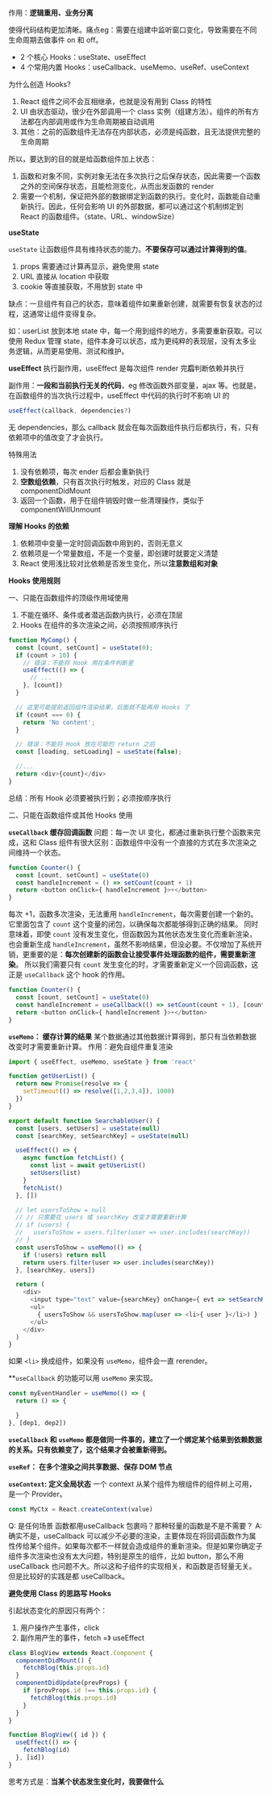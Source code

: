 作用：**逻辑重用、业务分离**

使得代码结构更加清晰。痛点eg：需要在组建中监听窗口变化，导致需要在不同生命周期去做事件 on 和 off。

- 2 个核心 Hooks：useState、useEffect
- 4 个常用内置 Hooks：useCallback、useMemo、useRef、useContext

为什么创造 Hooks?

1. React 组件之间不会互相继承，也就是没有用到 Class 的特性
2. UI 由状态驱动，很少在外部调用一个 class 实例（组建方法）。组件的所有方法都在内部调用或作为生命周期被自动调用
3. 其他：之前的函数组件无法存在内部状态，必须是纯函数，且无法提供完整的生命周期

所以，要达到的目的就是给函数组件加上状态：

1. 函数和对象不同，实例对象无法在多次执行之后保存状态，因此需要一个函数之外的空间保存状态，且能检测变化，从而出发函数的 render
2. 需要一个机制，保证把外部的数据绑定到函数的执行。变化时，函数能自动重新执行。因此，任何会影响 UI 的外部数据，都可以通过这个机制绑定到 React 的函数组件。（state、URL、windowSize）



**useState**

`useState` 让函数组件具有维持状态的能力。**不要保存可以通过计算得到的值**。

1. props 需要通过计算再显示，避免使用 state
2. URL 直接从 location 中获取
3. cookie 等直接获取，不用放到 state 中

缺点：一旦组件有自己的状态，意味着组件如果重新创建，就需要有恢复状态的过程，这通常让组件变得复杂。

如：userList 放到本地 state 中，每一个用到组件的地方，多需要重新获取。可以使用 Redux 管理 state，组件本身可以状态，成为更纯粹的表现层，没有太多业务逻辑，从而更易使用、测试和维护。



**useEffect** 执行副作用，useEffect 是每次组件 render 完**后**判断依赖并执行

副作用：**一段和当前执行无关的代码**，eg 修改函数外部变量，ajax 等。也就是，在函数组件的当次执行过程中，useEffect 中代码的执行时不影响 UI 的

```javascript
useEffect(callback, dependencies?)
```

无 dependencies，那么 callback 就会在每次函数组件执行后都执行，有，只有依赖项中的值改变了才会执行。

特殊用法

1. 没有依赖项，每次 ender 后都会重新执行
2. **空数组依赖**，只有首次执行时触发，对应的 Class 就是 componentDidMount
3. 返回一个函数，用于在组件销毁时做一些清理操作，类似于  componentWillUnmount



**理解 Hooks 的依赖**

1. 依赖项中变量一定时回调函数中用到的，否则无意义
2. 依赖项是一个常量数组，不是一个变量，即创建时就要定义清楚
3. React 使用浅比较对比依赖是否发生变化，所以**注意数组和对象**



**Hooks 使用规则**

一、只能在函数组件的顶级作用域使用

1. 不能在循环、条件或者潜逃函数内执行，必须在顶层
2. Hooks 在组件的多次渲染之间，必须按照顺序执行

```javascript
function MyComp() {
  const [count, setCount] = useState(0);
  if (count > 10) {
    // 错误：不能将 Hook 用在条件判断里
    useEffect(() => {
      // ...
    }, [count])
  }

  // 这里可能提前返回组件渲染结果，后面就不能再用 Hooks 了
  if (count === 0) {
    return 'No content';
  }

  // 错误：不能将 Hook 放在可能的 return 之后
  const [loading, setLoading] = useState(false);

  //...
  return <div>{count}</div>
}
```

总结：所有 Hook 必须要被执行到；必须按顺序执行



二、只能在函数组件或其他 Hooks 使用


**`useCallback` 缓存回调函数**
问题：每一次 UI 变化，都通过重新执行整个函数来完成，这和 Class 组件有很大区别：函数组件中没有一个直接的方式在多次渲染之间维持一个状态。
```javascript
function Counter() {
  const [count, setCount] = useState(0)
  const handleIncrement = () => setCount(count + 1)
  return <button onClick={ handleIncrement }>+</button>
}
```
每次 +1，函数多次渲染，无法重用 `handleIncrement`，每次需要创建一个新的。它里面包含了 `count` 这个变量的闭包，以确保每次都能够得到正确的结果。
同时意味着，即使 `count` 没有发生变化，但函数因为其他状态发生变化而重新渲染，也会重新生成 `handleIncrement`，虽然不影响结果，但没必要。不仅增加了系统开销，更重要的是：**每次创建新的函数会让接受事件处理函数的组件，需要重新渲染**。
所以我们需要只有 `count` 发生变化的时，才需要重新定义一个回调函数，这正是 `useCallback` 这个 hook 的作用。
```javascript
function Counter() {
  const [count, setCount] = useState(0)
  const handleIncrement = useCallback(() => setCount(count + 1), [count])
  return <button onClick={ handleIncrement }>+</button>
}
```

**`useMemo`： 缓存计算的结果**
某个数据通过其他数据计算得到，那只有当依赖数据改变时才需要重新计算。
作用：避免自组件重复渲染
```javascript
import { useEffect, useMemo, useState } from 'react'

function getUserList() {
  return new Promise(resolve => {
    setTimeout(() => resolve([1,2,3,4]), 1000)
  })
}

export default function SearchableUser() {
  const [users, setUsers] = useState(null)
  const [searchKey, setSearchKey] = useState(null)

  useEffect(() => {
    async function fetchList() {
      const list = await getUserList()
      setUsers(list)
    }
    fetchList()
  }, [])

  // let usersToShow = null
  // // 只需要在 users 或 searchKey 改变才需要重新计算
  // if (users) {
  //   usersToShow = users.filter(user => user.includes(searchKey))
  // }
  const usersToShow = useMemo(() => {
    if (!users) return null
    return users.filter(user => user.includes(searchKey))
  }, [searchKey, users])

  return (
    <div>
      <input type="text" value={searchKey} onChange={ evt => setSearchKey(evt.target.value) } />
      <ul>
        { usersToShow && usersToShow.map(user => <li>{ user }</li>) }
      </ul>
    </div>
  )
}
```

如果 `<li>` 换成组件，如果没有 `useMemo`，组件会一直 rerender。

**`useCallback` 的功能可以用 `useMemo` 来实现。
```javascript
const myEventHandler = useMemo(() => {
  return () => {

  }
}, [dep1, dep2])
```

**`useCallback` 和 `useMemo` 都是做同一件事的，建立了一个绑定某个结果到依赖数据的关系。只有依赖变了，这个结果才会被重新得到。**

**`useRef`： 在多个渲染之间共享数据、保存 DOM 节点**

**`useContext`: 定义全局状态**
一个 context 从某个组件为根组件的组件树上可用，是一个 Provider。
```javascript
const MyCtx = React.createContext(value)
```


Q: 是任何场景 函数都用useCallback 包裹吗？那种轻量的函数是不是不需要？
A: 确实不是，useCallback 可以减少不必要的渲染，主要体现在将回调函数作为属性传给某个组件。如果每次都不一样就会造成组件的重新渲染。但是如果你确定子组件多次渲染也没有太大问题，特别是原生的组件，比如 button，那么不用 useCallback 也问题不大。所以这和子组件的实现相关，和函数是否轻量无关。但是比较好的实践是都 useCallback。


**避免使用 Class 的思路写 Hooks**

引起状态变化的原因只有两个：
1. 用户操作产生事件，click
2. 副作用产生的事件，fetch =》 useEffect

```javascript
class BlogView extends React.Component {
  componentDidMount() {
    fetchBlog(this.props.id)
  }
  componentDidUpdate(prevProps) {
    if (provProps.id !== this.props.id) {
      fetchBlog(this.props.id)
    }
  }
}

function BlogView({ id }) {
  useEffect(() => {
    fetchBlog(id)
  }, [id])
}
```
思考方式是：**当某个状态发生变化时，我要做什么**